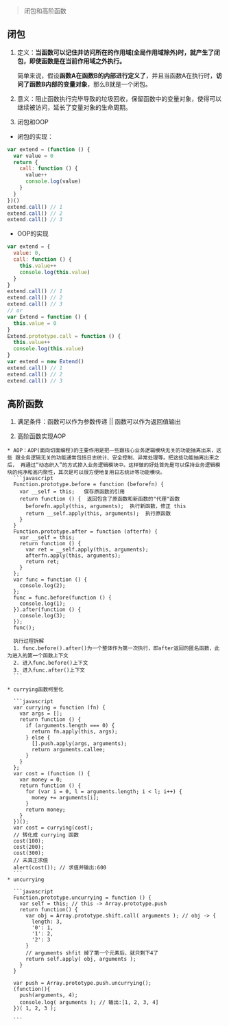 > 闭包和高阶函数

## 闭包

1. 定义：**当函数可以记住并访问所在的作用域(全局作用域除外)时，就产生了闭包，即使函数是在当前作用域之外执行。**

   简单来说，假设**函数A在函数B的内部进行定义了**，并且当函数A在执行时，**访问了函数B内部的变量对象**，那么B就是一个闭包。

2. 意义：阻止函数执行完毕导致的垃圾回收，保留函数中的变量对象，使得可以继续被访问，延长了变量对象的生命周期。

3. 闭包和OOP

  * 闭包的实现：

  ```javascript
  var extend = (function () {
    var value = 0
    return {
      call: function () {
        value++
        console.log(value)
      }
    }
  })()
  extend.call() // 1
  extend.call() // 2
  extend.call() // 3
  ```

  * OOP的实现

  ```javascript
  var extend = {
    value: 0,
    call: function () {
      this.value++
      console.log(this.value)
    }
  }
  extend.call() // 1
  extend.call() // 2
  extend.call() // 3
  // or
  var Extend = function () {
    this.value = 0
  }
  Extend.prototype.call = function () {
    this.value++
    console.log(this.value)
  }
  var extend = new Extend()
  extend.call() // 1
  extend.call() // 2
  extend.call() // 3
  ```

  ## 高阶函数

  1. 满足条件：函数可以作为参数传递 || 函数可以作为返回值输出

  2. 高阶函数实现AOP

    * AOP：AOP(面向切面编程)的主要作用是把一些跟核心业务逻辑模块无关的功能抽离出来，这些 跟业务逻辑无关的功能通常包括日志统计、安全控制、异常处理等。把这些功能抽离出来之后， 再通过“动态织入”的方式掺入业务逻辑模块中。这样做的好处首先是可以保持业务逻辑模块的纯净和高内聚性，其次是可以很方便地复用日志统计等功能模块。
      ```javascript
      Function.prototype.before = function (beforefn) {
        var __self = this;   保存原函数的引用
        return function () {  返回包含了原函数和新函数的"代理"函数
          beforefn.apply(this, arguments);  执行新函数，修正 this
          return __self.apply(this, arguments);  执行原函数
        }
      }
      Function.prototype.after = function (afterfn) {
        var __self = this;
        return function () {
          var ret = __self.apply(this, arguments);
          afterfn.apply(this, arguments);
          return ret;
        }
      };
      var func = function () {
        console.log(2);
      };
      func = func.before(function () {
        console.log(1);
      }).after(function () {
        console.log(3);
      });
      func();

      执行过程拆解
      1. func.before().after()为一个整体作为第一次执行，即after返回的匿名函数，此为进入的第一个函数上下文
      2. 进入func.before()上下文
      3. 进入func.after()上下文
      ```

    * currying函数柯里化

      ```javascript
      var currying = function (fn) {
        var args = [];
        return function () {
          if (arguments.length === 0) {
            return fn.apply(this, args);
          } else {
            [].push.apply(args, arguments);
            return arguments.callee;
          }
        }
      };
      var cost = (function () {
        var money = 0;
        return function () {
          for (var i = 0, l = arguments.length; i < l; i++) {
            money += arguments[i];
          }
          return money;
        }
      })();
      var cost = currying(cost);
      // 转化成 currying 函数
      cost(100);
      cost(200);
      cost(300);
      // 未真正求值
      alert(cost()); // 求值并输出:600
      ```
    * uncurrying

      ```javascript
      Function.prototype.uncurrying = function () { 
        var self = this; // this -> Array.prototype.push
        return function() {
          var obj = Array.prototype.shift.call( arguments ); // obj -> {
            length: 3,
            '0': 1,
            '1': 2,
            '2': 3
          }
          // arguments shfit 掉了第一个元素后，就只剩下4了
          return self.apply( obj, arguments );
        }
      }

      var push = Array.prototype.push.uncurrying();
      (function(){
        push(arguments, 4);
        console.log( arguments ); // 输出:[1, 2, 3, 4]
      })( 1, 2, 3 );

      ```